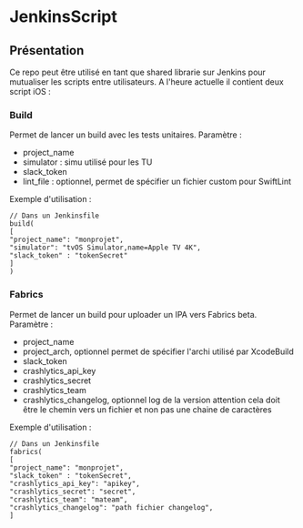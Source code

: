 # JenkinsScript

## Présentation

Ce repo peut être utilisé en tant que shared librarie sur Jenkins pour mutualiser les scripts entre utilisateurs.
A l'heure actuelle il contient deux script iOS :

###  Build

Permet de lancer un build avec les tests unitaires.
Paramètre :
* project_name
* simulator : simu utilisé pour les TU
* slack_token
* lint_file : optionnel, permet de spécifier un fichier custom pour SwiftLint

Exemple d'utilisation :
```
// Dans un Jenkinsfile
build(
[
"project_name": "monprojet",
"simulator": "tvOS Simulator,name=Apple TV 4K",
"slack_token" : "tokenSecret"
]
)
```


### Fabrics

Permet de lancer un build pour uploader un IPA vers Fabrics beta.
Paramètre :
* project_name
* project_arch, optionnel permet de spécifier l'archi utilisé par XcodeBuild
* slack_token
* crashlytics_api_key
* crashlytics_secret
* crashlytics_team
* crashlytics_changelog, optionnel log de la version attention cela doit être le chemin vers un fichier et non pas une chaine de caractères

Exemple d'utilisation :
```
// Dans un Jenkinsfile
fabrics(
[
"project_name": "monprojet",
"slack_token" : "tokenSecret",
"crashlytics_api_key": "apikey",
"crashlytics_secret": "secret",
"crashlytics_team": "mateam",
"crashlytics_changelog": "path fichier changelog",
]

```
